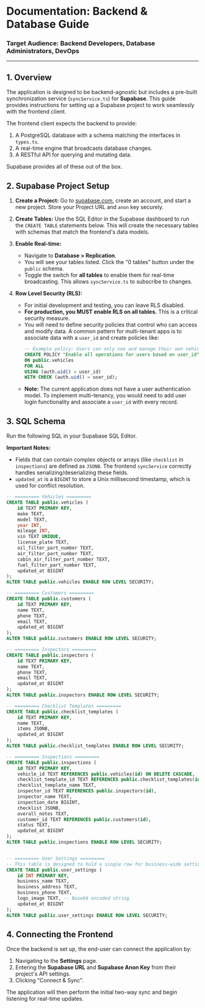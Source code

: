 # Documentation: Backend & Database Guide

### **Target Audience:** Backend Developers, Database Administrators, DevOps

---

## 1. Overview

The application is designed to be backend-agnostic but includes a pre-built synchronization service (`syncService.ts`) for **Supabase**. This guide provides instructions for setting up a Supabase project to work seamlessly with the frontend client.

The frontend client expects the backend to provide:
1.  A PostgreSQL database with a schema matching the interfaces in `types.ts`.
2.  A real-time engine that broadcasts database changes.
3.  A RESTful API for querying and mutating data.

Supabase provides all of these out of the box.

## 2. Supabase Project Setup

1.  **Create a Project:** Go to [supabase.com](https://supabase.com), create an account, and start a new project. Store your Project URL and `anon` key securely.

2.  **Create Tables:** Use the SQL Editor in the Supabase dashboard to run the `CREATE TABLE` statements below. This will create the necessary tables with schemas that match the frontend's data models.

3.  **Enable Real-time:**
    - Navigate to **Database > Replication**.
    - You will see your tables listed. Click the "0 tables" button under the `public` schema.
    - Toggle the switch for **all tables** to enable them for real-time broadcasting. This allows `syncService.ts` to subscribe to changes.

4.  **Row Level Security (RLS):**
    - For initial development and testing, you can leave RLS disabled.
    - **For production, you MUST enable RLS on all tables.** This is a critical security measure.
    - You will need to define security policies that control who can access and modify data. A common pattern for multi-tenant apps is to associate data with a `user_id` and create policies like:
        ```sql
        -- Example policy: Users can only see and manage their own vehicles.
        CREATE POLICY "Enable all operations for users based on user_id"
        ON public.vehicles
        FOR ALL
        USING (auth.uid() = user_id)
        WITH CHECK (auth.uid() = user_id);
        ```
    - **Note:** The current application does not have a user authentication model. To implement multi-tenancy, you would need to add user login functionality and associate a `user_id` with every record.

## 3. SQL Schema

Run the following SQL in your Supabase SQL Editor.

**Important Notes:**
- Fields that can contain complex objects or arrays (like `checklist` in `inspections`) are defined as `JSONB`. The frontend `syncService` correctly handles serializing/deserializing these fields.
- `updated_at` is a `BIGINT` to store a Unix millisecond timestamp, which is used for conflict resolution.

```sql
-- ========= Vehicles =========
CREATE TABLE public.vehicles (
    id TEXT PRIMARY KEY,
    make TEXT,
    model TEXT,
    year INT,
    mileage INT,
    vin TEXT UNIQUE,
    license_plate TEXT,
    oil_filter_part_number TEXT,
    air_filter_part_number TEXT,
    cabin_air_filter_part_number TEXT,
    fuel_filter_part_number TEXT,
    updated_at BIGINT
);
ALTER TABLE public.vehicles ENABLE ROW LEVEL SECURITY;

-- ========= Customers =========
CREATE TABLE public.customers (
    id TEXT PRIMARY KEY,
    name TEXT,
    phone TEXT,
    email TEXT,
    updated_at BIGINT
);
ALTER TABLE public.customers ENABLE ROW LEVEL SECURITY;

-- ========= Inspectors =========
CREATE TABLE public.inspectors (
    id TEXT PRIMARY KEY,
    name TEXT,
    phone TEXT,
    email TEXT,
    updated_at BIGINT
);
ALTER TABLE public.inspectors ENABLE ROW LEVEL SECURITY;

-- ========= Checklist Templates =========
CREATE TABLE public.checklist_templates (
    id TEXT PRIMARY KEY,
    name TEXT,
    items JSONB,
    updated_at BIGINT
);
ALTER TABLE public.checklist_templates ENABLE ROW LEVEL SECURITY;

-- ========= Inspections =========
CREATE TABLE public.inspections (
    id TEXT PRIMARY KEY,
    vehicle_id TEXT REFERENCES public.vehicles(id) ON DELETE CASCADE,
    checklist_template_id TEXT REFERENCES public.checklist_templates(id),
    checklist_template_name TEXT,
    inspector_id TEXT REFERENCES public.inspectors(id),
    inspector_name TEXT,
    inspection_date BIGINT,
    checklist JSONB,
    overall_notes TEXT,
    customer_id TEXT REFERENCES public.customers(id),
    status TEXT,
    updated_at BIGINT
);
ALTER TABLE public.inspections ENABLE ROW LEVEL SECURITY;


-- ========= User Settings =========
-- This table is designed to hold a single row for business-wide settings.
CREATE TABLE public.user_settings (
    id INT PRIMARY KEY,
    business_name TEXT,
    business_address TEXT,
    business_phone TEXT,
    logo_image TEXT, -- Base64 encoded string
    updated_at BIGINT
);
ALTER TABLE public.user_settings ENABLE ROW LEVEL SECURITY;
```

## 4. Connecting the Frontend

Once the backend is set up, the end-user can connect the application by:
1.  Navigating to the **Settings** page.
2.  Entering the **Supabase URL** and **Supabase Anon Key** from their project's API settings.
3.  Clicking "Connect & Sync".

The application will then perform the initial two-way sync and begin listening for real-time updates.